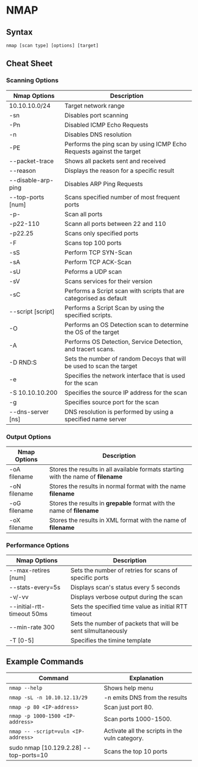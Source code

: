 # NMAP

## Syntax

```
nmap [scan type] [options] [target]
```

## Cheat Sheet

### Scanning Options

| Nmap Options | Description |
| - | - |
| 10.10.10.0/24 | Target network range |
| -sn | Disables port scanning |
| -Pn | Disabled ICMP Echo Requests |
| -n | Disables DNS resolution |
| -PE | Performs the ping scan by using ICMP Echo Requests against the target |
| --packet-trace | Shows all packets sent and received |
| --reason | Displays the reason for a specific result |
| --disable-arp-ping | Disables ARP Ping Requests | 
| --top-ports [num] | Scans specified number of most frequent ports | 
| -p- | Scan all ports |
| -p22-110 | Scann all ports between 22 and 110 |
| -p22.25 | Scans only specified ports | 
| -F | Scans top 100 ports |
| -sS | Perform TCP SYN-Scan |
| -sA | Perform TCP ACK-Scan |
| -sU | Peforms a UDP scan |
| -sV | Scans services for their version |
| -sC | Performs a Script scan with scripts that are categorised as default |
| --script [script] | Performs a Script Scan by using the specified scripts. | 
| -O | Performs an OS Detection scan to determine the OS of the target |
| -A | Performs OS Detection, Service Detection, and tracert scans. |
| -D RND:S | Sets the number of random Decoys that will be used to scan the target |
| -e | Specifies the network interface that is used for the scan |
| -S 10.10.10.200 | Specifies the source IP address for the scan |
| -g | Specifies source port for the scan |
| --dns-server [ns] | DNS resolution is performed by using a specified name server |

### Output Options

| Nmap Options | Description |
| - | - |
| -oA filename | Stores the results in all available formats starting with the name of **filename** |
| -oN filename | Stores the results in normal format with the name **filename** |
| -oG filename | Stores the results in **grepable** format with the name of **filename** |
| -oX filename | Stores the results in XML format with the name of **filename** |

### Performance Options

| Nmap Options | Description |
| - | - |
| --max-retires [num] | Sets the number of retries for scans of specific ports |
| --stats-every=5s | Displays scan's status every 5 seconds |
| -v/-vv | Displays verbose output during the scan | 
| --initial-rtt-timeout 50ms | Sets the specified time value as initial RTT timeout |
| --min-rate 300 | Sets the number of packets that will be sent silmultaneously |
| -T [0-5] | Specifies the timine template |

## Example Commands

| Command      | Explanation     |
|--------------|-----------|
| ````nmap --help````| Shows help menu  | 
| ````nmap -sL -n 10.10.12.13/29````| -n emits DNS from the results  | 
| ````nmap -p 80 <IP-address>````| Scan just port 80.  | 
| ````nmap -p 1000-1500 <IP-address>````| Scan ports 1000-1500.  | 
| ````nmap -- -script=vuln <IP-address>````| Activate all the scripts in the vuln category.  | 
| sudo nmap [10.129.2.28] --top-ports=10 | Scans the top 10 ports |